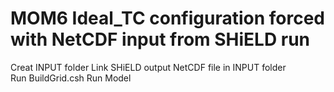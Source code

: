 # MOM6 Ideal_TC configuration forced with NetCDF input from SHiELD run

Creat INPUT folder
Link SHiELD output NetCDF file in INPUT folder   
Run BuildGrid.csh
Run Model